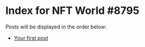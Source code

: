 # Index for NFT World #8795
Posts will be displayed in the order below:

- [Your first post](./001-first.md)

